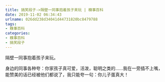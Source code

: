 ```yaml
---
title: 搞笑段子->隔壁一同事抱着孩子来玩 | 糗事百科
date: 2019-11-02 06:34:43
urlname: 026dd238d34041d44731820bc8479788
tags: 
- 糗事百科
categories:
- 糗事百科
- 搞笑段子
---
```

隔壁一同事抱着孩子来玩。

身边的同事各种夸：你家孩子真可爱，活泼，聪明之类的……我在一旁插不上嘴，能赞美的话已经被他们都说了，我只能夸一句：你儿子蛋真大！


